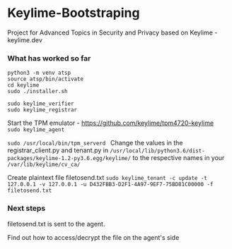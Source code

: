 # Keylime-Bootstraping
Project for Advanced Topics in Security and Privacy based on Keylime - keylime.dev

### What has worked so far
```git clone https://github.com/keylime/keylime.git
python3 -m venv atsp
source atsp/bin/activate
cd keylime
sudo ./installer.sh

sudo keylime_verifier
sudo keylime_registrar
```
Start the TPM emulator - https://github.com/keylime/tpm4720-keylime
` sudo keylime_agent`

```sudo /usr/local/bin/tpm_serverd ```
Change the values in the registrar_client.py and tenant.py in `/usr/local/lib/python3.6/dist-packages/keylime-1.2-py3.6.egg/keylime/`
to the respective names in your `/var/lib/keylime/cv_ca/`

Create plaintext file filetosend.txt
`sudo keylime_tenant -c update -t 127.0.0.1 -v 127.0.0.1 -u D432FBB3-D2F1-4A97-9EF7-75BD81C00000 -f filetosend.txt`

### Next steps
filetosend.txt is sent to the agent.

Find out how to access/decrypt the file on the agent's side

